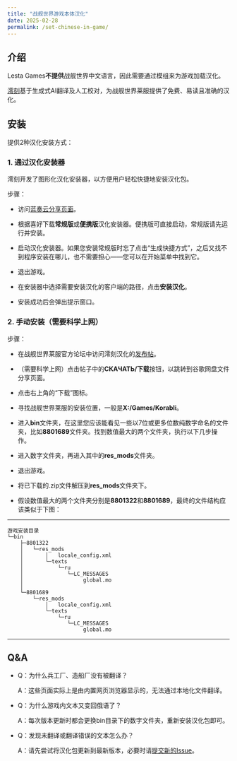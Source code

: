 ```yaml
---
title: "战舰世界游戏本体汉化"
date: 2025-02-28
permalink: /set-chinese-in-game/
---
```


## 介绍

Lesta Games**不提供**战舰世界中文语言，因此需要通过模组来为游戏加载汉化。

[澪刻](https://gitee.com/localized-korabli)基于生成式AI翻译及人工校对，为战舰世界莱服提供了免费、易读且准确的汉化。

## 安装

提供2种汉化安装方式：

### 1. 通过汉化安装器

澪刻开发了图形化汉化安装器，以方便用户轻松快捷地安装汉化包。

步骤：

- 访问[蓝奏云分享页面](https://tapio.lanzouw.com/b0nybehgb)。

- 根据喜好下载**常规版**或**便携版**汉化安装器。便携版可直接启动，常规版请先运行并安装。

- 启动汉化安装器。如果您安装常规版时忘了点击“生成快捷方式”，之后又找不到程序安装在哪儿，也不需要担心——您可以在开始菜单中找到它。

- 退出游戏。

- 在安装器中选择需要安装汉化的客户端的路径，点击**安装汉化**。

- 安装成功后会弹出提示窗口。

### 2. 手动安装（需要科学上网）

步骤：

- 在战舰世界莱服官方论坛中访问澪刻汉化的[发布帖](https://forum.korabli.su/topic/161848-)。

- （需要科学上网）点击帖子中的**СКАЧАТЬ/下载**按钮，以跳转到谷歌网盘文件分享页面。

- 点击右上角的“下载”图标。

- 寻找战舰世界莱服的安装位置，一般是**X:/Games/Korabli**。

- 进入**bin**文件夹，在这里您应该能看见一些以7位或更多位数纯数字命名的文件夹，比如**8801689**文件夹。找到数值最大的两个文件夹，执行以下几步操作。

- 进入数字文件夹，再进入其中的**res_mods**文件夹。

- 退出游戏。

- 将已下载的.zip文件解压到**res_mods**文件夹下。

- 假设数值最大的两个文件夹分别是**8801322**和**8801689**，最终的文件结构应该类似于下图：

******
    游戏安装目录
    └─bin
        ├─8801322
        │   └─res_mods
        │       │   locale_config.xml
        │       └─texts
        │           └─ru
        │              └─LC_MESSAGES
        │                   global.mo
        │
        └─8801689
            └─res_mods
                │   locale_config.xml
                └─texts
                    └─ru
                       └─LC_MESSAGES
                            global.mo
******

## Q&A

- Q：为什么兵工厂、造船厂没有被翻译？

  A：这些页面实际上是由内置网页浏览器显示的，无法通过本地化文件翻译。

- Q：为什么游戏内文本又变回俄语了？

  A：每次版本更新时都会更换bin目录下的数字文件夹，重新安装汉化包即可。

- Q：发现未翻译或翻译错误的文本怎么办？

  A：请先尝试将汉化包更新到最新版本，必要时请[提交新的Issue](https://gitee.com/localized-korabli/Korabli-LESTA-L10N/issues/new/choose)。